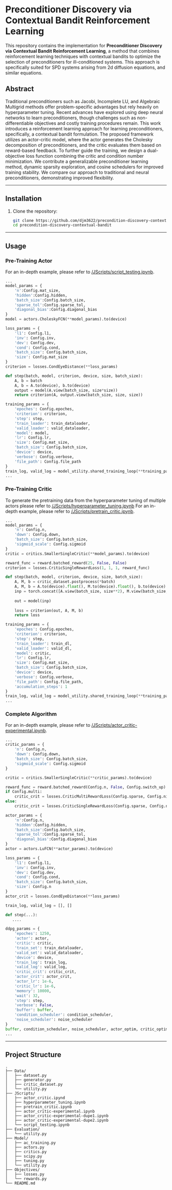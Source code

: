 # Preconditioner Discovery via Contextual Bandit Reinforcement Learning

This repository contains the implementation for **Preconditioner Discovery via Contextual Bandit Reinforcement Learning**, a method that combines reinforcement learning techniques with contextual bandits to optimize the selection of preconditioners for ill-conditioned systems. This approach is specifically suited for SPD systems arising from 2d diffusion equations, and similar equations.

## Abstract
Traditional preconditioners such as Jacobi, Incomplete LU, and Algebraic Multigrid methods offer problem-specific advantages but rely heavily on hyperparameter tuning. Recent advances have explored using deep neural networks to learn preconditioners, though challenges such as non-differentiable objectives and costly training procedures remain. This work introduces a reinforcement learning approach for learning preconditioners, specifically, a contextual bandit formulation. The proposed framework utilizes an actor-critic model, where the actor generates the Cholesky decomposition of preconditioners, and the critic evaluates them based on reward-based feedback. To further guide the training, we design a dual-objective loss function combining the critic and condition number minimization. We contribute a generalizable preconditioner learning method, dynamic sparsity exploration, and cosine schedulers for improved training stability. We compare our approach to traditional and neural preconditioners, demonstrating improved flexibility.


---

## Installation

1. Clone the repository:
   ```bash
   git clone https://github.com/djm3622/precondition-discovery-contextual-bandit.git
   cd precondition-discovery-contextual-bandit
   ```
---

## Usage

### Pre-Training Actor
For an in-depth example, please refer to <a href='https://github.com/djm3622/precondition-discovery-contextual-bandit/blob/main/JScripts/script_testing.ipynb'>/JScripts/script_testing.ipynb<a>.
```python
...
model_params = {
    'n':Config.mat_size,
    'hidden':Config.hidden,
    'batch_size':Config.batch_size,
    'sparse_tol':Config.sparse_tol,
    'diagonal_bias':Config.diagonal_bias
}
model = actors.CholeskyFCN(**model_params).to(device)

loss_params = {
    'l1': Config.l1,
    'inv': Config.inv,
    'dev': Config.dev,
    'cond': Config.cond,
    'batch_size': Config.batch_size,
    'size': Config.mat_size
}
criterion = losses.CondEyeDistance(**loss_params)

def step(batch, model, criterion, device, size, batch_size):
    A, b = batch
    A, b = A.to(device), b.to(device)
    output = model(A.view(batch_size, size*size))
    return criterion(A, output.view(batch_size, size, size))

training_params = {
    'epoches': Config.epoches,
    'criterion': criterion,
    'step': step,
    'train_loader': train_dataloader,
    'valid_loader': valid_dataloader,
    'model': model,
    'lr': Config.lr,
    'size': Config.mat_size,
    'batch_size': Config.batch_size,
    'device': device,
    'verbose': Config.verbose,
    'file_path': Config.file_path
}
train_log, valid_log = model_utility.shared_training_loop(**training_params)
...
```

### Pre-Training Critic
To generate the pretraining data from the hyperparameter tuning of multiple actors please refer to <a href='https://github.com/djm3622/precondition-discovery-contextual-bandit/blob/main/JScripts/hyperparameter_tuning.ipynb'>/JScripts/hyperparameter_tuning.ipynb<a>
For an in-depth example, please refer to <a href='https://github.com/djm3622/precondition-discovery-contextual-bandit/blob/main/JScripts/pretrain_critic.ipynb'>/JScripts/pretrain_critic.ipynb<a>.
```python
...
model_params = {
    'n': Config.n, 
    'down': Config.down, 
    'batch_size': Config.batch_size, 
    'sigmoid_scale': Config.sigmoid
}
critic = critics.SmallerSingleCritic(**model_params).to(device)

reward_func = reward.batched_reward(25, False, False)
criterion = losses.CriticSingleRewardLoss(1, 1, 1, reward_func)

def step(batch, model, criterion, device, size, batch_size):
    A, M, b = critic_dataset.postprocess(*batch)
    A, M, b = A.to(device).float(), M.to(device).float(), b.to(device).float()
    inp = torch.concat([A.view(batch_size, size**2), M.view(batch_size, size**2)], dim=1)
    
    out = model(inp)
    
    loss = criterion(out, A, M, b)
    return loss

training_params = {
    'epoches': Config.epoches,
    'criterion': criterion,
    'step': step,
    'train_loader': train_dl,
    'valid_loader': valid_dl,
    'model': critic,
    'lr': Config.lr,
    'size': Config.mat_size,
    'batch_size': Config.batch_size,
    'device': device,
    'verbose': Config.verbose,
    'file_path': Config.file_path,
    'accumulation_steps': 1
}
train_log, valid_log = model_utility.shared_training_loop(**training_params)
...
```

### Complete Algorithm
For an in-depth example, please refer to <a href='https://github.com/djm3622/precondition-discovery-contextual-bandit/blob/main/JScripts/actor_critic-experimental.ipynb'>/JScripts/actor_critic-experimental.ipynb<a>.
```python
...
critic_params = {
    'n': Config.n, 
    'down': Config.down, 
    'batch_size': Config.batch_size, 
    'sigmoid_scale': Config.sigmoid
}

critic = critics.SmallerSingleCritic(**critic_params).to(device)

reward_func = reward.batched_reward(Config.n, False, Config.switch_up)
if Config.multi:
    critic_crit = losses.CriticMultiRewardLoss(Config.sparse, Config.niter, Config.res, reward_func)
else:
    critic_crit = losses.CriticSingleRewardLoss(Config.sparse, Config.niter, Config.res, reward_func)

actor_params = {
    'n':Config.n,
    'hidden':Config.hidden,
    'batch_size':Config.batch_size,
    'sparse_tol':Config.sparse_tol,
    'diagonal_bias':Config.diagonal_bias
}
actor = actors.LuFCN(**actor_params).to(device)

loss_params = {
    'l1': Config.l1,
    'inv': Config.inv,
    'dev': Config.dev,
    'cond': Config.cond,
    'batch_size': Config.batch_size,
    'size': Config.n
}
actor_crit = losses.CondEyeDistance(**loss_params)

train_log, valid_log = [], []

def step(...):
   ....

ddpg_params = {
    'epoches': 1250,
    'actor': actor,
    'critic': critic,
    'train_set': train_dataloader,
    'valid_set': valid_dataloader,
    'device': device,
    'train_log': train_log,
    'valid_log': valid_log,
    'critic_crit': critic_crit,
    'actor_crit': actor_crit,
    'actor_lr': 1e-6,
    'critic_lr': 1e-6,
    'memory': 10000, 
    'wait': 32,
    'step': step,
    'verbose': False,
    'buffer': buffer,
    'condition_scheduler': condition_scheduler,
    'noise_scheduler': noise_scheduler
}
buffer, condition_scheduler, noise_scheduler, actor_optim, critic_optim = ac_training.train_experimental(**ddpg_params)
...
```

---

## Project Structure

```
.
├── Data/
│   ├── dataset.py
│   ├── generator.py
│   ├── critic_dataset.py
│   └── utility.py
├── JScripts/
│   ├── actor_critic.ipynd
│   ├── hyperparameter_tuning.ipynb
│   ├── pretrain_critic.ipynb
│   ├── actor_critic-experimental.ipynb
│   ├── actor_critic-experimental-dupe1.ipynb
│   ├── actor_critic-experimental-dupe2.ipynb
│   └── script_testing.ipynb
├── Evaluation/
│   └── utility.py
├── Model/
│   ├── ac_training.py
│   ├── actors.py
│   ├── critics.py
│   ├── scipy.py
│   ├── tuning.py
│   └── utility.py
├── Objectives/
│   ├── losses.py
│   └── rewards.py
└── README.md
```
